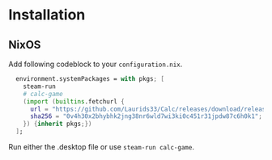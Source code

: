 # Installation
## NixOS
Add following codeblock to your `configuration.nix`.
```nix
  environment.systemPackages = with pkgs; [
    steam-run
    # calc-game
    (import (builtins.fetchurl {
      url = "https://github.com/Laurids33/Calc/releases/download/release_v1.00.01/package.nix";
      sha256 = "0v4h30x2bhybhk2jng38nr6wld7wi3ki0c451r31jpdw87c6h0k1";
    }) {inherit pkgs;})
  ];
```
Run either the .desktop file or use `steam-run calc-game`.
